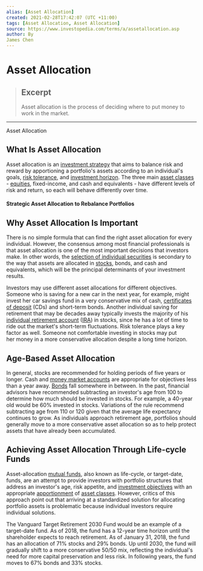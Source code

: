 ```yaml
---
alias: [Asset Allocation]
created: 2021-02-28T17:42:07 (UTC +11:00)
tags: [Asset Allocation, Asset Allocation]
source: https://www.investopedia.com/terms/a/assetallocation.asp
author: By
James Chen
---
```


# Asset Allocation

> ## Excerpt
> Asset allocation is the process of deciding where to put money to work in the market.

---

Asset Allocation
## What Is Asset Allocation

Asset allocation is an [investment strategy](https://www.investopedia.com/terms/i/investmentstrategy.asp) that aims to balance risk and reward by apportioning a portfolio's assets according to an individual's goals, [risk tolerance](https://www.investopedia.com/terms/r/risktolerance.asp), and [investment horizon](https://www.investopedia.com/terms/i/investment_horizon.asp). The three main [asset classes](https://www.investopedia.com/terms/a/assetclasses.asp) - [equities](https://www.investopedia.com/terms/e/equity.asp), fixed-income, and cash and equivalents - have different levels of risk and return, so each will behave differently over time.

#### Strategic Asset Allocation to Rebalance Portfolios

## Why Asset Allocation Is Important

There is no simple formula that can find the right asset allocation for every individual. However, the consensus among most financial professionals is that asset allocation is one of the most important decisions that investors make. In other words, the [selection of individual securities](https://www.investopedia.com/articles/financial-analysis/090316/asset-allocation-vs-security-selection-main-differences.asp) is secondary to the way that assets are allocated in [stocks](https://www.investopedia.com/terms/s/stock.asp), bonds, and cash and equivalents, which will be the principal determinants of your investment results.

Investors may use different asset allocations for different objectives. Someone who is saving for a new car in the next year, for example, might invest her car savings fund in a very conservative mix of cash, [certificates of deposit](https://www.investopedia.com/terms/c/certificateofdeposit.asp) (CDs) and short-term bonds. Another individual saving for retirement that may be decades away typically invests the majority of his [individual retirement account](https://www.investopedia.com/terms/i/ira.asp) ([IRA](https://www.investopedia.com/terms/i/ira.asp)) in stocks, since he has a lot of time to ride out the market's short-term fluctuations. Risk tolerance plays a key factor as well. Someone not comfortable investing in stocks may put her money in a more conservative allocation despite a long time horizon.

## Age-Based Asset Allocation

In general, stocks are recommended for holding periods of five years or longer. Cash and [money market accounts](https://www.investopedia.com/terms/m/money-marketfund.asp) are appropriate for objectives less than a year away. [Bonds](https://www.investopedia.com/terms/b/bond.asp) fall somewhere in between. In the past, financial advisors have recommended subtracting an investor's age from 100 to determine how much should be invested in stocks. For example, a 40-year old would be 60% invested in stocks. Variations of the rule recommend subtracting age from 110 or 120 given that the average life expectancy continues to grow. As individuals approach retirement age, portfolios should generally move to a more conservative asset allocation so as to help protect assets that have already been accumulated.

## Achieving Asset Allocation Through Life-cycle Funds

Asset-allocation [mutual funds](https://www.investopedia.com/terms/m/mutualfund.asp), also known as life-cycle, or target-date, funds, are an attempt to provide investors with portfolio structures that address an investor's age, risk appetite, and [investment objectives](https://www.investopedia.com/terms/i/investmentobjective.asp) with an appropriate [apportionment](https://www.investopedia.com/terms/a/apportionment.asp) of [asset classes](https://www.investopedia.com/terms/a/assetclasses.asp). However, critics of this approach point out that arriving at a standardized solution for allocating portfolio assets is problematic because individual investors require individual solutions.

The Vanguard Target Retirement 2030 Fund would be an example of a target-date fund. As of 2018, the fund has a 12-year time horizon until the shareholder expects to reach retirement. As of January 31, 2018, the fund has an allocation of 71% stocks and 29% bonds. Up until 2030, the fund will gradually shift to a more conservative 50/50 mix, reflecting the individual's need for more capital preservation and less risk. In following years, the fund moves to 67% bonds and 33% stocks.

